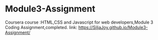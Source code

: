 # Module3-Assignment
Coursera course :HTML,CSS and Javascript for web developers,Module 3 Coding Assignment,completed.
link:
https://SiljaJoy.github.io/Module3-Assignment/
